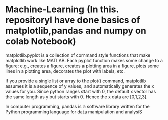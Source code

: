 # Machine-Learning (In this. repositoryI have done basics of matplotlib,pandas and numpy on colab Notebook)



matplotlib.pyplot is a collection of command style functions that make matplotlib work like MATLAB.
Each pyplot function makes some change to a figure: e.g., creates a figure, 
creates a plotting area in a figure, plots some lines in a plotting area, decorates the plot with labels, etc.

If you provide a single list or array to the plot() command, matplotlib assumes it is a sequence of y values, and 
automatically generates the x values for you. Since python ranges start with 0,
the default x vector has the same length as y but starts with 0. Hence the x data are [0,1,2,3].
 
 In computer programming, pandas is a software library written for the Python programming language for data manipulation 
 and analysiS
